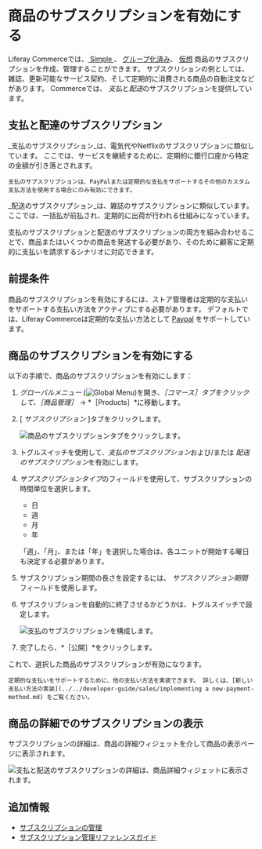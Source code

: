 # 商品のサブスクリプションを有効にする

Liferay Commerceでは、[ Simple ](../product-types/creating-a-simple-product.md)、 [グループ化済み](../product-types/creating-a-grouped-product.md)、 [仮想](../product-types/creating-a-virtual-product.md) 商品のサブスクリプションを作成、管理することができます。 サブスクリションの例としては、雑誌、更新可能なサービス契約、そして定期的に消費される商品の自動注文などがあります。 Commerceでは、 *支払*と*配送*のサブスクリプションを提供しています。

## 支払と配達のサブスクリプション

_支払のサブスクリプション_は、電気代やNetflixのサブスクリプションに類似しています。 ここでは、サービスを継続するために、定期的に銀行口座から特定の金額が引き落とされます。

```{important}
支払のサブスクリプションは、PayPalまたは定期的な支払をサポートするその他のカスタム支払方法を使用する場合にのみ有効にできます。
```

_配送のサブスクリプション_は、雑誌のサブスクリプションに類似しています。 ここでは、一括払が前払され、定期的に出荷が行われる仕組みになっています。

支払のサブスクリプションと配送のサブスクリプションの両方を組み合わせることで、商品またはいくつかの商品を発送する必要があり、そのために顧客に定期的に支払いを請求するシナリオに対応できます。

## 前提条件

商品のサブスクリプションを有効にするには、ストア管理者は定期的な支払いをサポートする支払い方法をアクティブにする必要があります。 デフォルトでは、Liferay Commerceは定期的な支払い方法として [Paypal](../../../store-management/configuring-payment-methods/paypal.md) をサポートしています。

## 商品のサブスクリプションを有効にする

以下の手順で、商品のサブスクリプションを有効にします：

1. *グローバルメニュー* (![Global Menu](../../../images/icon-applications-menu.png))を開き、*［コマース］*タブをクリックして、*［商品管理］* &rarr; *［Products］*に移動します。

1. [ *サブスクリプション* ]タブをクリックします。

    ![商品のサブスクリプションタブをクリックします。](./enabling-subscriptions-for-a-product/images/02.png)

1. トグルスイッチを使用して、*支払のサブスクリプション*および/または *配送のサブスクリプション*を有効にします。

1. *サブスクリプションタイプ*のフィールドを使用して、サブスクリプションの時間単位を選択します。

   * 日
   * 週
   * 月
   * 年

   「週」、「月」、または「年」を選択した場合は、各ユニットが開始する曜日も決定する必要があります。

1. サブスクリプション期間の長さを設定するには、 *サブスクリプション期間* フィールドを使用します。

1. サブスクリプションを自動的に終了させるかどうかは、トグルスイッチで設定します。

    ![支払のサブスクリプションを構成します。](./enabling-subscriptions-for-a-product/images/03.png)

1. 完了したら、*［公開］*をクリックします。

これで、選択した商品のサブスクリプションが有効になります。

```{tip}
定期的な支払いをサポートするために、他の支払い方法を実装できます。 詳しくは、[新しい支払い方法の実装](../../developer-guide/sales/implementing a new-payment-method.md) をご覧ください。
```

## 商品の詳細でのサブスクリプションの表示

サブスクリプションの詳細は、商品の詳細ウィジェットを介して商品の表示ページに表示されます。

![支払と配送のサブスクリプションの詳細は、商品詳細ウィジェットに表示されます。](./enabling-subscriptions-for-a-product/images/05.png)

## 追加情報

* [サブスクリプションの管理](../../../order-management/subscriptions/managing-subscriptions.md)
* [サブスクリプション管理リファレンスガイド](../../../order-management/subscriptions/subscription-administration-reference-guide.md)
